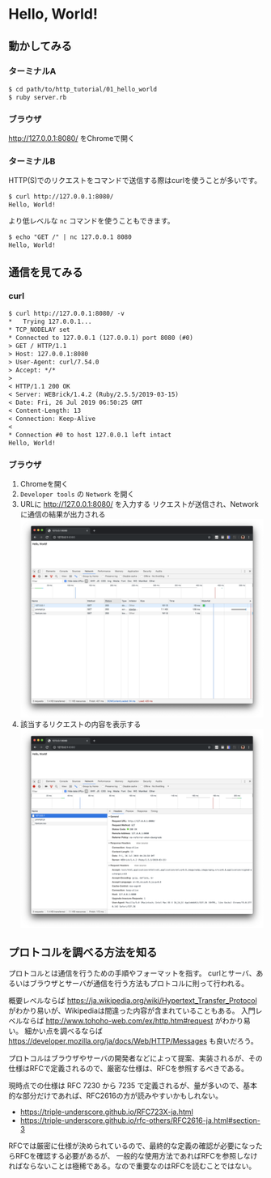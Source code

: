 # Hello, World!

## 動かしてみる

### ターミナルA

```
$ cd path/to/http_tutorial/01_hello_world
$ ruby server.rb
```

### ブラウザ

http://127.0.0.1:8080/ をChromeで開く

### ターミナルB

HTTP(S)でのリクエストをコマンドで送信する際はcurlを使うことが多いです。

```
$ curl http://127.0.0.1:8080/
Hello, World!
```

より低レベルな `nc` コマンドを使うこともできます。

```
$ echo "GET /" | nc 127.0.0.1 8080
Hello, World!
```

## 通信を見てみる

### curl

```
$ curl http://127.0.0.1:8080/ -v
*   Trying 127.0.0.1...
* TCP_NODELAY set
* Connected to 127.0.0.1 (127.0.0.1) port 8080 (#0)
> GET / HTTP/1.1
> Host: 127.0.0.1:8080
> User-Agent: curl/7.54.0
> Accept: */*
> 
< HTTP/1.1 200 OK 
< Server: WEBrick/1.4.2 (Ruby/2.5.5/2019-03-15)
< Date: Fri, 26 Jul 2019 06:50:25 GMT
< Content-Length: 13
< Connection: Keep-Alive
< 
* Connection #0 to host 127.0.0.1 left intact
Hello, World!
```

### ブラウザ

1. Chromeを開く
1. `Developer tools` の `Network` を開く
1. URLに http://127.0.0.1:8080/ を入力する
    リクエストが送信され、Networkに通信の結果が出力される
    ![network01](./network01.png)
1. 該当するリクエストの内容を表示する
    ![network02](./network02.png)

## プロトコルを調べる方法を知る

プロトコルとは通信を行うための手順やフォーマットを指す。
curlとサーバ、あるいはブラウザとサーバが通信を行う方法もプロトコルに則って行われる。

概要レベルならば https://ja.wikipedia.org/wiki/Hypertext_Transfer_Protocol がわかり易いが、Wikipediaは間違った内容が含まれていることもある。
入門レベルならば http://www.tohoho-web.com/ex/http.htm#request がわかり易い。
細かい点を調べるならば https://developer.mozilla.org/ja/docs/Web/HTTP/Messages も良いだろう。

プロトコルはブラウザやサーバの開発者などによって提案、実装されるが、その仕様はRFCで定義されるので、厳密な仕様は、RFCを参照するべきである。

現時点での仕様は RFC 7230 から 7235 で定義されるが、量が多いので、基本的な部分だけであれば、RFC2616の方が読みやすいかもしれない。

- https://triple-underscore.github.io/RFC723X-ja.html
- https://triple-underscore.github.io/rfc-others/RFC2616-ja.html#section-3

RFCでは厳密に仕様が決められているので、最終的な定義の確認が必要になったらRFCを確認する必要があるが、
一般的な使用方法であればRFCを参照しなければならないことは極稀である。なので重要なのはRFCを読むことではない。
